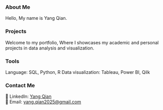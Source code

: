 ### About Me
Hello, My name is Yang Qian.

### Projects
Welcome to my portfolio, Where I showcases my academic and personal projects in data analysis and visualization.

### Tools 
Language: SQL, Python, R
Data visualization: Tableau, Power BI, Qilk

### Contact Me
📌 LinkedIn: [Yang Qian](https://www.linkedin.com/in/yangqian86)  
📌 Email: yang.qian2025@gmail.com
